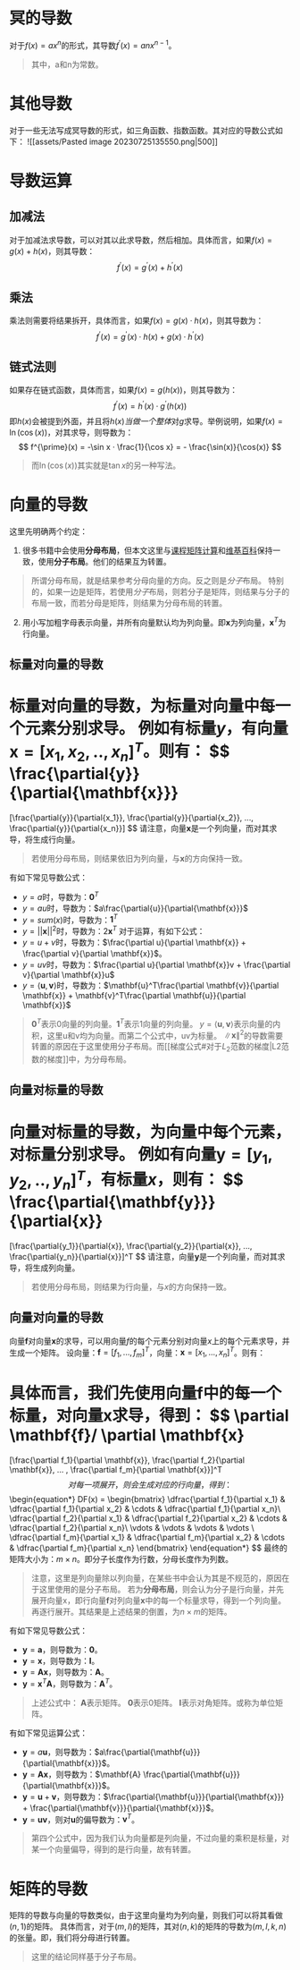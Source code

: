 # 冥的导数
对于$f(x)=ax^n$的形式，其导数$f^{\prime}(x)=anx^{n-1}$。
> 其中，a和n为常数。
# 其他导数
对于一些无法写成冥导数的形式，如三角函数、指数函数。其对应的导数公式如下：
![[assets/Pasted image 20230725135550.png|500]]
# 导数运算
## 加减法
对于加减法求导数，可以对其以此求导数，然后相加。具体而言，如果$f(x) = g(x) + h(x)$，则其导数：
$$
f^{\prime}(x) = g^{\prime}(x) + h^{\prime}(x)
$$
## 乘法
乘法则需要将结果拆开，具体而言，如果$f(x) = g(x) · h(x)$，则其导数为：
$$
f^{\prime}(x) = g^{\prime}(x) · h(x) + g(x) · h^{\prime}(x)
$$
## 链式法则
如果存在链式函数，具体而言，如果$f(x) = g(h(x))$，则其导数为：
$$
f^{\prime}(x) = h^{\prime}(x) · g^{\prime}(h(x))
$$
即$h(x)$会被提到外面，并且将$h(x)$*当做一个整体*对$g$求导。举例说明，如果$f(x)=\ln(\cos(x))$，对其求导，则导数为：
$$
f^{\prime}(x) = -\sin x · \frac{1}{\cos x} = - \frac{\sin(x)}{\cos(x)}
$$
> 而$\ln(\cos(x))$其实就是$\tan x$的另一种写法。

# 向量的导数
这里先明确两个约定：
1. 很多书籍中会使用**分母布局**，但本文这里与[课程矩阵计算](https://www.bilibili.com/video/BV1eZ4y1w7PY?p=2&vd_source=8fc1ba7db0ecc643e9aacb066fe696cb)和[维基百科](https://en.wikipedia.org/wiki/Matrix_calculus)保持一致，使用**分子布局**。他们的结果互为转置。
> 所谓分母布局，就是结果参考分母向量的方向。反之则是*分子*布局。
> 特别的，如果一边是矩阵，若使用*分子*布局，则若分子是矩阵，则结果与分子的布局一致，而若分母是矩阵，则结果为分母布局的转置。

2. 用小写加粗字母表示向量，并所有向量默认均为列向量。即$\mathbf{x}$为列向量，$\mathbf{x}^T$为行向量。

## 标量对向量的导数
标量对向量的导数，为标量对向量中每一个元素分别求导。
例如有标量$y$，有向量$\mathbf{x} = [x_1,x_2,..,x_n]^T$。则有：
$$
\frac{\partial{y}}{\partial{\mathbf{x}}}
=
[\frac{\partial{y}}{\partial{x_1}}, \frac{\partial{y}}{\partial{x_2}}, ..., \frac{\partial{y}}{\partial{x_n}}]
$$
请注意，向量$\mathbf{x}$是一个列向量，而对其求导，将生成行向量。

> 若使用分母布局，则结果依旧为列向量，与$\mathbf{x}$的方向保持一致。

有如下常见导数公式：
- $y=a$时，导数为：$\mathbf{0}^T$
- $y=au$时，导数为：$a\frac{\partial{u}}{\partial{\mathbf{x}}}$
- $y=sum(x)$时，导数为：$\mathbf{1}^T$
- $y=\vert\vert \mathbf{x} \vert\vert^2$时，导数为：$2 \mathbf{x}^T$
对于运算，有如下公式：
- $y=u+v$时，导数为：$\frac{\partial u}{\partial \mathbf{x}} + \frac{\partial v}{\partial \mathbf{x}}$。
- $y=uv$时，导数为：$\frac{\partial u}{\partial \mathbf{x}}v + \frac{\partial v}{\partial \mathbf{x}}u$
- $y=\langle \mathbf{u},\mathbf{v} \rangle$时，导数为：$\mathbf{u}^T\frac{\partial \mathbf{v}}{\partial \mathbf{x}} + \mathbf{v}^T\frac{\partial \mathbf{u}}{\partial \mathbf{x}}$

> $\mathbf{0}^T$表示0向量的列向量。$\mathbf{1}^T$表示1向量的列向量。
> $y=\langle \mathbf{u},\mathbf{v} \rangle$表示向量的内积，这里u和v均为向量。而第二个公式中，uv为标量。
> $\| \mathbf{x} \|^2$的导数需要转置的原因在于这里使用分子布局。而[[梯度公式#对于$L_2$范数的梯度|L2范数的梯度]]中，为分母布局。
## 向量对标量的导数
向量对标量的导数，为向量中每个元素，对标量分别求导。
例如有向量$\mathbf{y} = [y_1,y_2,..,y_n]^T$，有标量$x$，则有：
$$
\frac{\partial{\mathbf{y}}}{\partial{x}}
=
[\frac{\partial{y_1}}{\partial{x}}, \frac{\partial{y_2}}{\partial{x}}, ..., \frac{\partial{y_n}}{\partial{x}}]^T
$$
请注意，向量$\mathbf{y}$是一个列向量，而对其求导，将生成列向量。

> 若使用分母布局，则结果为行向量，与$x$的方向保持一致。

## 向量对向量的导数
向量$\mathbf{f}$对向量$\mathbf{x}$的求导，可以用向量$f$的每个元素分别对向量$x$上的每个元素求导，并生成一个矩阵。
设向量：$\mathbf{f}=[f_1,...,f_m]^T$，向量：$\mathbf{x} = [x_1,...,x_n]^T$。则有：

具体而言，我们先使用向量$\mathbf{f}$中的每一个标量，对向量x求导，得到：
$$
\partial \mathbf{f}/ \partial \mathbf{x}
=
[\frac{\partial f_1}{\partial \mathbf{x}}, \frac{\partial f_2}{\partial \mathbf{x}}, ... , \frac{\partial f_m}{\partial \mathbf{x}}]^T
$$
对每一项展开，则会生成对应的行向量，得到：
$$
\begin{equation*}
DF(x) = 
	\begin{bmatrix}
		\dfrac{\partial f_1}{\partial x_1} & \dfrac{\partial f_1}{\partial x_2}  & \cdots & \dfrac{\partial f_1}{\partial x_n}\\
		\dfrac{\partial f_2}{\partial x_1} & \dfrac{\partial f_2}{\partial x_2}  & \cdots & \dfrac{\partial f_2}{\partial x_n}\\
		\vdots                             & \vdots                              & \vdots & \vdots                            \\
		\dfrac{\partial f_m}{\partial x_1} & \dfrac{\partial f_m}{\partial x_2}  & \cdots & \dfrac{\partial f_m}{\partial x_n}
	\end{bmatrix}
\end{equation*}
$$
最终的矩阵大小为：$m \times n$。即分子长度作为行数，分母长度作为列数。

> 注意，这里是列向量除以列向量，在某些书中会认为其是不规范的，原因在于这里使用的是分子布局。
> 若为**分母布局**，则会认为分子是行向量，并先展开向量x，即行向量$\mathbf{f}$对列向量$\mathbf{x}$中的每一个标量求导，得到一个列向量。再逐行展开。其结果是上述结果的倒置，为$n \times m$的矩阵。

有如下常见导数公式：
- $\mathbf{y} = \mathbf{a}$，则导数为：$\mathbf{0}$。
- $\mathbf{y}=\mathbf{x}$，则导数为：$\mathbf{I}$。
- $\mathbf{y}=\mathbf{A}\mathbf{x}$，则导数为：$\mathbf{A}$。
- $\mathbf{y}=\mathbf{x}^T \mathbf{A}$，则导数为：$\mathbf{A}^T$。

> 上述公式中：
> $\mathbf{A}$表示矩阵。
> $\mathbf{0}$表示0矩阵。
> $\mathbf{I}$表示对角矩阵。或称为单位矩阵。


有如下常见运算公式：
- $\mathbf{y} = a\mathbf{u}$，则导数为：$a\frac{\partial{\mathbf{u}}}{\partial{\mathbf{x}}}$。
- $\mathbf{y}=\mathbf{A}\mathbf{x}$，则导数为：$\mathbf{A} \frac{\partial{\mathbf{u}}}{\partial{\mathbf{x}}}$。
- $\mathbf{y}=\mathbf{u} + \mathbf{v}$，则导数为：$\frac{\partial{\mathbf{u}}}{\partial{\mathbf{x}}} + \frac{\partial{\mathbf{v}}}{\partial{\mathbf{x}}}$。
- $\mathbf{y}=\mathbf{u}\mathbf{v}$，则对$\mathbf{u}$的偏导数为：$\mathbf{v}^T$。

> 第四个公式中，因为我们认为向量都是列向量，不过向量的乘积是标量，对某一个向量偏导，得到的是行向量，故有转置。

# 矩阵的导数
矩阵的导数与向量的导数类似，由于这里向量均为列向量，则我们可以将其看做$(n,1)$的矩阵。
具体而言，对于$(m,l)$的矩阵，其对$(n,k)$的矩阵的导数为$(m,l,k,n)$的张量。即，我们将分母进行转置。
> 这里的结论同样基于分子布局。